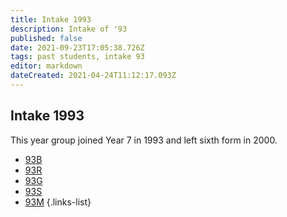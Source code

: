 ```yaml
---
title: Intake 1993
description: Intake of '93
published: false
date: 2021-09-23T17:05:38.726Z
tags: past students, intake 93
editor: markdown
dateCreated: 2021-04-24T11:12:17.093Z
---
```


## Intake 1993
This year group joined Year 7 in 1993 and left sixth form in 2000.
- [93B](/students/past/intake-93/b)
- [93R](/students/past/intake-93/r)
- [93G](/students/past/intake-93/g)
- [93S](/students/past/intake-93/s)
- [93M](/students/past/intake-93/m)
{.links-list}
